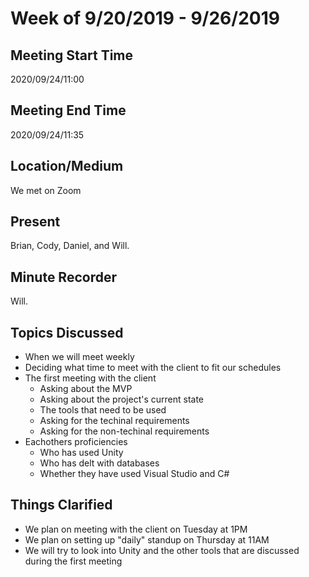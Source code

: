 # Week of 9/20/2019 - 9/26/2019

## Meeting Start Time

2020/09/24/11:00

## Meeting End Time

2020/09/24/11:35

## Location/Medium

We met on Zoom

## Present

Brian, Cody, Daniel, and Will.

## Minute Recorder

Will.

## Topics Discussed

- When we will meet weekly
- Deciding what time to meet with the client to fit our schedules
- The first meeting with the client
  - Asking about the MVP
  - Asking about the project's current state
  - The tools that need to be used
  - Asking for the techinal requirements
  - Asking for the non-techinal requirements
- Eachothers proficiencies
  - Who has used Unity
  - Who has delt with databases
  - Whether they have used Visual Studio and C#

## Things Clarified
- We plan on meeting with the client on Tuesday at 1PM
- We plan on setting up "daily" standup on Thursday at 11AM
- We will try to look into Unity and the other tools that are discussed during the first meeting
